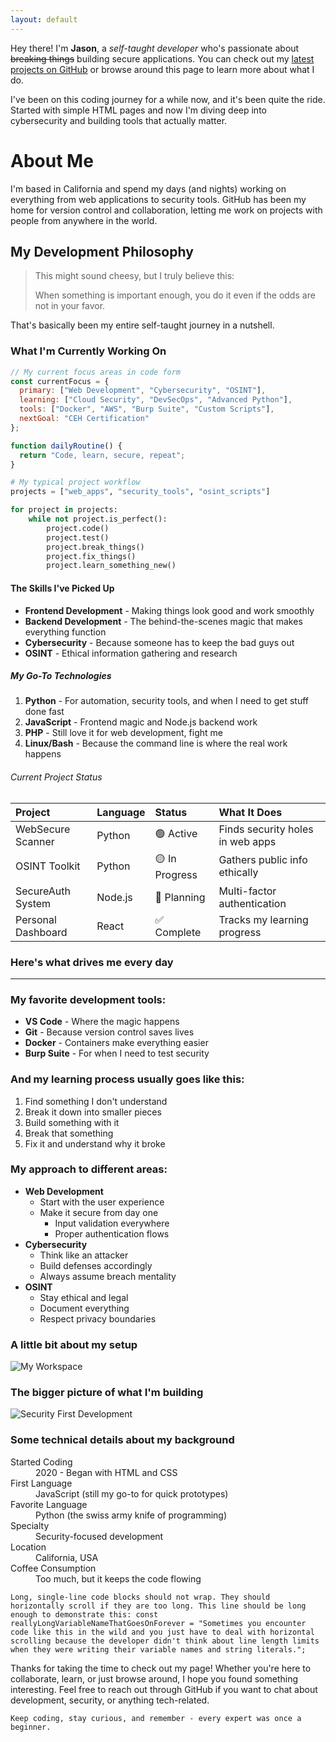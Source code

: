 ```yaml
---
layout: default
---
```


Hey there! I'm **Jason**, a *self-taught developer* who's passionate about ~~breaking things~~ building secure applications. You can check out my [latest projects on GitHub](https://github.com/j4gwire) or browse around this page to learn more about what I do.

I've been on this coding journey for a while now, and it's been quite the ride. Started with simple HTML pages and now I'm diving deep into cybersecurity and building tools that actually matter.

# About Me

I'm based in California and spend my days (and nights) working on everything from web applications to security tools. GitHub has been my home for version control and collaboration, letting me work on projects with people from anywhere in the world.

## My Development Philosophy

> This might sound cheesy, but I truly believe this:
>
> When something is important enough, you do it even if the odds are not in your favor.

That's basically been my entire self-taught journey in a nutshell.

### What I'm Currently Working On

```javascript
// My current focus areas in code form
const currentFocus = {
  primary: ["Web Development", "Cybersecurity", "OSINT"],
  learning: ["Cloud Security", "DevSecOps", "Advanced Python"],
  tools: ["Docker", "AWS", "Burp Suite", "Custom Scripts"],
  nextGoal: "CEH Certification"
};

function dailyRoutine() {
  return "Code, learn, secure, repeat";
}
```

```python
# My typical project workflow
projects = ["web_apps", "security_tools", "osint_scripts"]

for project in projects:
    while not project.is_perfect():
        project.code()
        project.test()
        project.break_things()
        project.fix_things()
        project.learn_something_new()
```

#### The Skills I've Picked Up

*   **Frontend Development** - Making things look good and work smoothly
*   **Backend Development** - The behind-the-scenes magic that makes everything function
*   **Cybersecurity** - Because someone has to keep the bad guys out
*   **OSINT** - Ethical information gathering and research

##### My Go-To Technologies

1.  **Python** - For automation, security tools, and when I need to get stuff done fast
2.  **JavaScript** - Frontend magic and Node.js backend work
3.  **PHP** - Still love it for web development, fight me
4.  **Linux/Bash** - Because the command line is where the real work happens

###### Current Project Status

| Project | Language | Status | What It Does |
|:--------|:---------|:-------|:-------------|
| WebSecure Scanner | Python | 🟢 Active | Finds security holes in web apps |
| OSINT Toolkit | Python | 🟡 In Progress | Gathers public info ethically |
| SecureAuth System | Node.js | 🔴 Planning | Multi-factor authentication |
| Personal Dashboard | React | ✅ Complete | Tracks my learning progress |

### Here's what drives me every day

* * *

### My favorite development tools:

*   **VS Code** - Where the magic happens
*   **Git** - Because version control saves lives
*   **Docker** - Containers make everything easier
*   **Burp Suite** - For when I need to test security

### And my learning process usually goes like this:

1.  Find something I don't understand
2.  Break it down into smaller pieces
3.  Build something with it
4.  Break that something
5.  Fix it and understand why it broke

### My approach to different areas:

- **Web Development**
  - Start with the user experience
  - Make it secure from day one
    - Input validation everywhere
    - Proper authentication flows
- **Cybersecurity**
  - Think like an attacker
  - Build defenses accordingly
  - Always assume breach mentality
- **OSINT**
  - Stay ethical and legal
  - Document everything
  - Respect privacy boundaries

### A little bit about my setup

![My Workspace](https://images.unsplash.com/photo-1498050108023-c5249f4df085?w=400)

### The bigger picture of what I'm building

![Security First Development](https://images.unsplash.com/photo-1555949963-aa79dcee981c?w=600)

### Some technical details about my background

<dl>
<dt>Started Coding</dt>
<dd>2020 - Began with HTML and CSS</dd>
<dt>First Language</dt>
<dd>JavaScript (still my go-to for quick prototypes)</dd>
<dt>Favorite Language</dt>
<dd>Python (the swiss army knife of programming)</dd>
<dt>Specialty</dt>
<dd>Security-focused development</dd>
<dt>Location</dt>
<dd>California, USA</dd>
<dt>Coffee Consumption</dt>
<dd>Too much, but it keeps the code flowing</dd>
</dl>

```
Long, single-line code blocks should not wrap. They should horizontally scroll if they are too long. This line should be long enough to demonstrate this: const reallyLongVariableNameThatGoesOnForever = "Sometimes you encounter code like this in the wild and you just have to deal with horizontal scrolling because the developer didn't think about line length limits when they were writing their variable names and string literals.";
```

Thanks for taking the time to check out my page! Whether you're here to collaborate, learn, or just browse around, I hope you found something interesting. Feel free to reach out through GitHub if you want to chat about development, security, or anything tech-related.

```
Keep coding, stay curious, and remember - every expert was once a beginner.
```
